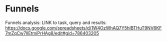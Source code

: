 # Funnels
Funnels analysis: 
LINK to task, query and results: https://docs.google.com/spreadsheets/d/1W4OzWhAQ7Y5hlBTHuT9NV6KF7mZqCw7lIEtmiPrHAg8/edit#gid=786403205
